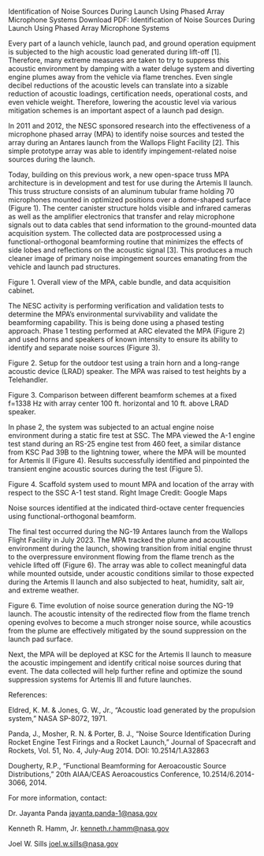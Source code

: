 Identification of Noise Sources During Launch Using Phased Array Microphone Systems 
 Download PDF: Identification of Noise Sources During Launch Using Phased Array Microphone Systems

Every part of a launch vehicle, launch pad, and ground operation equipment is subjected to the high acoustic load generated during lift-off [1]. Therefore, many extreme measures are taken to try to suppress this acoustic environment by damping with a water deluge system and diverting engine plumes away from the vehicle via flame trenches. Even single decibel reductions of the acoustic levels can translate into a sizable reduction of acoustic loadings, certification needs, operational costs, and even vehicle weight. Therefore, lowering the acoustic level via various mitigation schemes is an important aspect of a launch pad design.

In 2011 and 2012, the NESC sponsored research into the effectiveness of a microphone phased array (MPA) to identify noise sources and tested the array during an Antares launch from the Wallops Flight Facility [2]. This simple prototype array was able to identify impingement-related noise sources during the launch.

Today, building on this previous work, a new open-space truss MPA architecture is in development and test for use during the Artemis II launch. This truss structure consists of an aluminum tubular frame holding 70 microphones mounted in optimized positions over a dome-shaped surface (Figure 1). The center canister structure holds visible and infrared cameras as well as the amplifier electronics that transfer and relay microphone signals out to data cables that send information to the ground-mounted data acquisition system. The collected data are postprocessed using a functional-orthogonal beamforming routine that minimizes the effects of side lobes and reflections on the acoustic signal [3]. This produces a much cleaner image of primary noise impingement sources emanating from the vehicle and launch pad structures.

Figure 1. Overall view of the MPA, cable bundle, and data acquisition cabinet.

The NESC activity is performing verification and validation tests to determine the MPA’s environmental survivability and validate the beamforming capability. This is being done using a phased testing approach. Phase 1 testing performed at ARC elevated the MPA (Figure 2) and used horns and speakers of known intensity to ensure its ability to identify and separate noise sources (Figure 3).

Figure 2. Setup for the outdoor test using a train horn and a long-range acoustic device (LRAD) speaker. The MPA was raised to test heights by a Telehandler.

Figure 3. Comparison between different beamform schemes at a fixed f=1338 Hz with array center 100 ft. horizontal and 10 ft. above LRAD speaker.

In phase 2, the system was subjected to an actual engine noise environment during a static fire test at SSC. The MPA viewed the A-1 engine test stand during an RS-25 engine test from 460 feet, a similar distance from KSC Pad 39B to the lightning tower, where the MPA will be mounted for Artemis II (Figure 4). Results successfully identified and pinpointed the transient engine acoustic sources during the test (Figure 5).

Figure 4. Scaffold system used to mount MPA and location of the array with respect to the SSC A-1 test stand. Right Image Credit: Google Maps

Noise sources identified at the indicated third-octave center frequencies using functional-orthogonal beamform.

The final test occurred during the NG-19 Antares launch from the Wallops Flight Facility in July 2023. The MPA tracked the plume and acoustic environment during the launch, showing transition from initial engine thrust to the overpressure environment flowing from the flame trench as the vehicle lifted off (Figure 6). The array was able to collect meaningful data while mounted outside, under acoustic conditions similar to those expected during the Artemis II launch and also subjected to heat, humidity, salt air, and extreme weather.

Figure 6. Time evolution of noise source generation during the NG-19 launch. The acoustic intensity of the redirected flow from the flame trench opening evolves to become a much stronger noise source, while acoustics from the plume are effectively mitigated by the sound suppression on the launch pad surface.

Next, the MPA will be deployed at KSC for the Artemis II launch to measure the acoustic impingement and identify critical noise sources during that event. The data collected will help further refine and optimize the sound suppression systems for Artemis III and future launches.

References:

Eldred, K. M. & Jones, G. W., Jr., “Acoustic load generated by the propulsion system,” NASA SP-8072, 1971.

Panda, J., Mosher, R. N. & Porter, B. J., “Noise Source Identification During Rocket Engine Test Firings and a Rocket Launch,” Journal of Spacecraft and Rockets, Vol. 51, No. 4, July-Aug 2014. DOI: 10.2514/1.A32863

Dougherty, R.P., “Functional Beamforming for Aeroacoustic Source Distributions,” 20th AIAA/CEAS Aeroacoustics Conference, 10.2514/6.2014-3066, 2014.

For more information, contact:

Dr. Jayanta Panda jayanta.panda-1@nasa.gov

Kenneth R. Hamm, Jr. kenneth.r.hamm@nasa.gov

Joel W. Sills joel.w.sills@nasa.gov